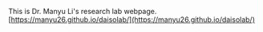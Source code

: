 This is Dr. Manyu Li's research lab webpage.
[https://manyu26.github.io/daisolab/](https://manyu26.github.io/daisolab/)
